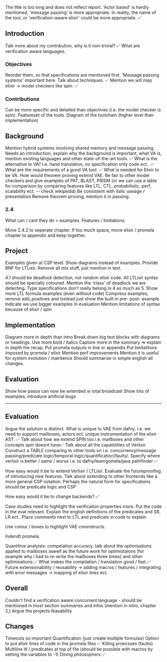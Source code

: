 The title is too long and does not reflect report. 'Actor based' is hardly mentioned, 'message passing' is more appropriate. In reality, the name of the tool, or 'verification-aware elixir' could be more appropriate. ✅

## Introduction
Talk more about my contribution, why is it non-trivial? ✅
What are verification aware languages. 

### Objectives
Reorder them, so that specifications are mentioned first. 'Message passing systems' important here.
Talk about techniques. ✅
Mention we will map elixir -> model checkers like spin. ✅

### Contributions
Can be more specific and detailed than objectives (i.e. the model checker is spin). Featureset of the tools. Diagram of the toolchain (higher level than implementation)

## Background
Mention hybrid systems involving shared memory and message passing.
Needs an introduction, explain why the background is important, what VA is, mention existing languages and other state-of-the-art tools. ✅
What is the alternative to VA? I.e. hand translation, no specification only code ect.. ✅
What are the requirements of a good VA tool. ✅
What is needed for Elixir to be VA.
How would theorem proving extend VAE.
Be fair to other model checkers and give examples of PAT, BLAST, PRISM (or we can use a table for comparison by comparing features like LTL, CTL, probabilistic, perf, scalability ect. -- check wikipedia)
Be consistent with italic useage / presentation
Remove theorem proving, mention it in passing.

### 2.4
What can / cant they do > examples. Features / limitations.

Move 2.4.2 to seperate chapter.
If too much space, move elixir / promela chapter to appendix and keep together.

## Project
Examples given at CSP level.
Show diagrams instead of examples.
Provide BNF for LTLixir.
Remove all mix stuff, just mention in text.

4.1 should be deadlock detection, not random elixir code.
All LTLixir syntax should be specially coloured.
Mention the 'class' of deadlock we are detecting.
Type specifications don't really belong in 4 as much as 5.
Show more LTL formula examples (even without code)
Compress examples, remove add_positives and instead just show the built in pre- post- example
Indicate we use bigger examples in evaluation
Mention limitations of syntax because of elixir / spin

## Implementation
Diagram more in depth than intro
Break down big text blocks with diagrams or headings.
Use more bold / italics
Capture more in the summary => explain in depth the recap.
Put promela outputs in line or appendix
Put limitatitons imposed by promela / elixir
Mention perf improvements
Mention it is useful for system evolution / maintence
Should summarise in simple english all changes.
## Evaluation
Show how paxos can now be extended w total broadcast
Show lots of examples, introduce artificial bugs


---
## Evaluation
Argue the solution is distinct. What is unique to VAE from dafny. i.e. we need to support mailboxes, actors ect.  unique instrumentation of the elixir AST. ✅
Talk about how we extend SPIN too i.e. mailboxes and other concepts spin doesnt have✅
Talk about all the capabilities of Verlixir. Construct a TABLE comparing to other tools on i.e. concurrency/message passing/predicate logic/temporal logic/quantification/faults/. Specify where verlixir is better / same / worse i.e. to dafny/lean/gomela/java pathfinder ✅

How easy would it be to extend Verlixir / LTLixir. Evaluate the futureproofing of introducing new features. Talk about extending to other frontends like a more general CSP notation. Perhaps the natural form for specifications should be predicate logic and CSP

How easy would it be to change backends? ✅

Case studies need to highlight the verificaiton properties more. Put the code in the eval relevant. Explain the english definitions of the predicates and SR, LR ect.. Place comments next to LTL and predicats in code to explain

Use colour / boxes to highlight VAE cmonstructs.

Indendt promela.

Quantitive analyisis: compelation accuracy. talk about the optimisations applied to mailboxes aswell as the future work for optimistaions (for example why i had to re-write the mailboxes three times) and other optimisations.✅
What makes the compilation / translation good / fast.✅
Future extensionability / reusability -> adding macros / features / integrating with error messages -> mapping of elixir lines ect. 




## Overall
Couldn't find a verification aware concurrent language - should be mentioned in most section summaries and infos (mention in intro, chapter 2,)
Argue the projects feasability

## Changes
Timeouts so important
Quantification (just create multiple formulas)
Option to put elixir lines of code in the promela files ✅
Killing proecsses (faults)
Multiline ltl / predicates at top of file (should be possible with macros by setting the variables to -1)
Dining philosophers ✅
